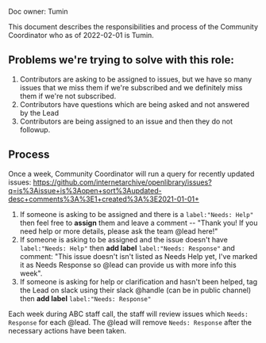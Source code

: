 Doc owner: Tumin

This document describes the responsibilities and process of the Community Coordinator who as of 2022-02-01 is Tumin.

## Problems we're trying to solve with this role:
1. Contributors are asking to be assigned to issues, but we have so many issues that we miss them if we're subscribed and we definitely miss them if we're not subscribed.
2. Contributors have questions which are being asked and not answered by the Lead
3. Contributors are being assigned to an issue and then they do not followup.

## Process

Once a week, Community Coordinator will run a query for recently updated issues:
https://github.com/internetarchive/openlibrary/issues?q=is%3Aissue+is%3Aopen+sort%3Aupdated-desc+comments%3A%3E1+created%3A%3E2021-01-01+

1. If someone is asking to be assigned and there is a `label:"Needs: Help"` then feel free to **assign** them and leave a comment -- "Thank you! If you need help or more details, please ask the team @lead here!"
2. If someone is asking to be assigned and the issue doesn't have `label:"Needs: Help"` then **add label** `label:"Needs: Response"` and comment: "This issue doesn't isn't listed as Needs Help yet, I've marked it as Needs Response so @lead can provide us with more info this week".
3. If someone is asking for help or clarification and hasn't been helped, tag the Lead on slack using their slack @handle (can be in public channel) then **add label** `label:"Needs: Response"`

Each week during ABC staff call, the staff will review issues which `Needs: Response` for each @lead. The @lead will remove `Needs: Response` after the necessary actions have been taken.